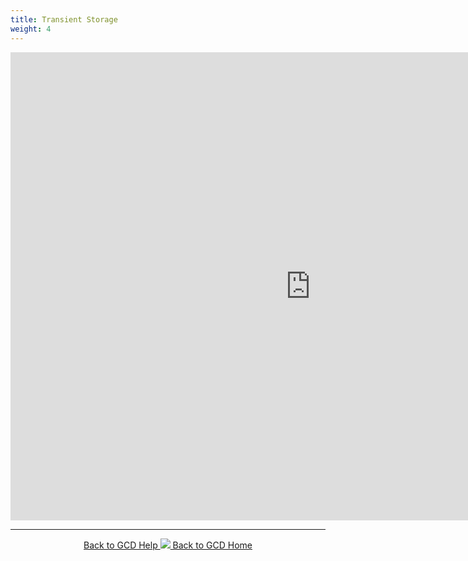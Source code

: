 ```yaml
---
title: Transient Storage
weight: 4
---
```


<iframe src="https://docs.google.com/presentation/d/e/2PACX-1vQCpMEq8qcOR4Ih0bScyDPqTUKp8-yDeMvGuktEUAVPIMCAD1xIx2oRlgYGkp3MeUsQ49M2Jnu-aXqg/embed?start=true&loop=true&delayms=3000" frameborder="0" width="960" height="749" allowfullscreen="true" mozallowfullscreen="true" webkitallowfullscreen="true"></iframe>

------
<div align="center">
	<a class="hollow button" href="{{ site.baseurl }}/Help"><i class="fa fa-chevron-circle-left"></i>  Back to GCD Help </a>  
	<a class="hollow button" href="{{ site.baseurl }}/"><img src="{{ site.baseurl}}/assets/images/icons/GCDAddIn.png">  Back to GCD Home </a>  
</div>